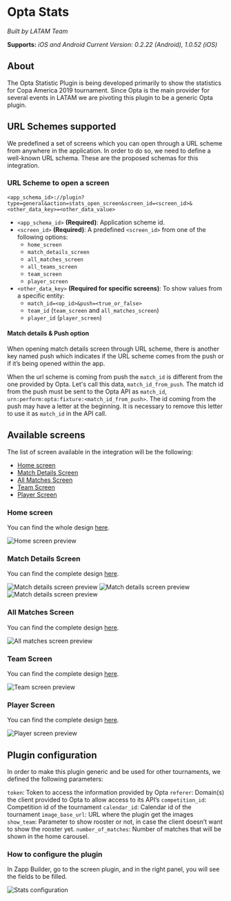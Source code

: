 # Opta Stats

*Built by LATAM Team*

**Supports:** *iOS and Android*
*Current Version: 0.2.22 (Android), 1.0.52 (iOS)*

## About
The Opta Statistic Plugin is being developed primarily to show the statistics for Copa America 2019 tournament. Since Opta is the main provider for several events in LATAM we are pivoting this plugin to be a generic Opta plugin.

## URL Schemes supported
We predefined a set of screens which you can open through a URL scheme from anywhere in the application. In order to do so, we need to define a well-known URL schema. These are the proposed schemas for this integration.

### URL Scheme to open a screen
`<app_schema_id>://plugin?type=general&action=stats_open_screen&screen_id=<screen_id>&<other_data_key>=<other_data_value>`

- `<app_schema_id>` **(Required)**: Application scheme id.
- `<screen_id>` **(Required)**: A predefined `<screen_id>` from one of the following options:
  - `home_screen`
  - `match_details_screen`
  - `all_matches_screen`
  - `all_teams_screen`
  - `team_screen`
  - `player_screen`
- `<other_data_key>` **(Required for specific screens)**: To show values from a specific entity:
  - `match_id=<op_id>&push=<true_or_false>`
  - `team_id` (`team_screen` and `all_matches_screen`)
  - `player_id` (`player_screen`)

#### Match details & Push option
When opening match details screen through URL scheme, there is another key named push which indicates if the URL scheme comes from the push or if it’s being opened within the app.

When the url scheme is coming from push the `match_id` is different from the one provided by Opta. Let's call this data, `match_id_from_push`. The match id from the push must be sent to the Opta API as `match_id`, `urn:perform:opta:fixture:<match_id_from_push>`. The id coming from the push may have a letter at the beginning. It is necessary to remove this letter to use it as `match_id` in the API call.

## Available screens
The list of screen available in the integration will be the following:
- [Home screen](#home-screen)
- [Match Details Screen](#match-details-screen)
- [All Matches Screen](#all-matches-screen)
- [Team Screen](#team-screen)
- [Player Screen](#player-screen)

### <a name=home-screen></a> Home screen
You can find the whole design [here](https://app.zeplin.io/project/5c8863d4039b9f39096d453d/screen/5c8864178bd661197ccb8c82).

![Home screen preview](https://github.com/applicaster/latam-product-documentation/blob/added-opta-stats-documentation/Opta-Stats/media/home_screen.png?raw=true)

### <a name=match-details-screen></a> Match Details Screen
You can find the complete design [here](https://app.zeplin.io/project/5c8863d4039b9f39096d453d/screen/5c88641af85b69045c2eafca).

![Match details screen preview](https://github.com/applicaster/latam-product-documentation/blob/added-opta-stats-documentation/Opta-Stats/media/match_details_1.png?raw=true) ![Match details screen preview](https://github.com/applicaster/latam-product-documentation/blob/added-opta-stats-documentation/Opta-Stats/media/match_details_2.png?raw=true) ![Match details screen preview](https://github.com/applicaster/latam-product-documentation/blob/added-opta-stats-documentation/Opta-Stats/media/match_details_3.png?raw=true)

### <a name=all-matches-screen></a> All Matches Screen
You can find the complete design [here](https://app.zeplin.io/project/5c8863d4039b9f39096d453d/screen/5c886418988ef419824d583b).

![All matches screen preview](https://github.com/applicaster/latam-product-documentation/blob/added-opta-stats-documentation/Opta-Stats/media/all_matches_screen.png?raw=true)

### <a name=team-screen></a> Team Screen
You can find the complete design [here](https://app.zeplin.io/project/5c8863d4039b9f39096d453d/screen/5caf607f225f00a04b00e1d2).

![Team screen preview](https://github.com/applicaster/latam-product-documentation/blob/added-opta-stats-documentation/Opta-Stats/media/team_screen.png?raw=true)

### <a name=player-screen></a> Player Screen
You can find the complete design [here](https://app.zeplin.io/project/5c8863d4039b9f39096d453d/screen/5cab7ce9e89d3f338980bcb3).

![Player screen preview](https://github.com/applicaster/latam-product-documentation/blob/added-opta-stats-documentation/Opta-Stats/media/player_screen.png?raw=true)

## Plugin configuration
In order to make this plugin generic and be used for other tournaments, we defined the following parameters:

`token`: Token to access the information provided by Opta
`referer`: Domain(s) the client provided to Opta to allow access to its API’s
`competition_id`: Competition id of the tournament
`calendar_id`: Calendar id of the tournament
`image_base_url`: URL where the plugin get the images
`show_team`: Parameter to show rooster or not, in case the client doesn’t want to show the rooster yet.
`number_of_matches`: Number of matches that will be shown in the home carousel.

### How to configure the plugin
In Zapp Builder, go to the screen plugin, and in the right panel, you will see the fields to be filled.

![Stats configuration](https://github.com/applicaster/latam-product-documentation/blob/added-opta-stats-documentation/Opta-Stats/media/stats_configuration.png?raw=true)